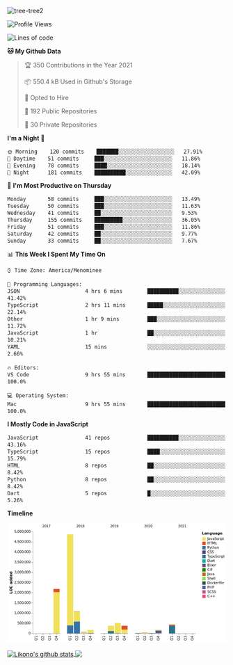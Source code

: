 ![tree-tree2](https://user-images.githubusercontent.com/15727947/99866266-688a6380-2b75-11eb-958b-273006b198d8.jpg)


<!--START_SECTION:waka-->
![Profile Views](http://img.shields.io/badge/Profile%20Views-0-blue)

![Lines of code](https://img.shields.io/badge/From%20Hello%20World%20I%27ve%20Written-10.3%20million%20lines%20of%20code-blue)

**🐱 My Github Data** 

> 🏆 350 Contributions in the Year 2021
 > 
> 📦 550.4 kB Used in Github's Storage 
 > 
> 💼 Opted to Hire
 > 
> 📜 192 Public Repositories 
 > 
> 🔑 30 Private Repositories  
 > 
**I'm a Night 🦉** 

```text
🌞 Morning    120 commits    ███████░░░░░░░░░░░░░░░░░░   27.91% 
🌆 Daytime    51 commits     ███░░░░░░░░░░░░░░░░░░░░░░   11.86% 
🌃 Evening    78 commits     ████░░░░░░░░░░░░░░░░░░░░░   18.14% 
🌙 Night      181 commits    ██████████░░░░░░░░░░░░░░░   42.09%

```
📅 **I'm Most Productive on Thursday** 

```text
Monday       58 commits     ███░░░░░░░░░░░░░░░░░░░░░░   13.49% 
Tuesday      50 commits     ███░░░░░░░░░░░░░░░░░░░░░░   11.63% 
Wednesday    41 commits     ██░░░░░░░░░░░░░░░░░░░░░░░   9.53% 
Thursday     155 commits    █████████░░░░░░░░░░░░░░░░   36.05% 
Friday       51 commits     ███░░░░░░░░░░░░░░░░░░░░░░   11.86% 
Saturday     42 commits     ██░░░░░░░░░░░░░░░░░░░░░░░   9.77% 
Sunday       33 commits     ██░░░░░░░░░░░░░░░░░░░░░░░   7.67%

```


📊 **This Week I Spent My Time On** 

```text
⌚︎ Time Zone: America/Menominee

💬 Programming Languages: 
JSON                     4 hrs 6 mins        ██████████░░░░░░░░░░░░░░░   41.42% 
TypeScript               2 hrs 11 mins       █████░░░░░░░░░░░░░░░░░░░░   22.14% 
Other                    1 hr 9 mins         ███░░░░░░░░░░░░░░░░░░░░░░   11.72% 
JavaScript               1 hr                ██░░░░░░░░░░░░░░░░░░░░░░░   10.21% 
YAML                     15 mins             ░░░░░░░░░░░░░░░░░░░░░░░░░   2.66%

🔥 Editors: 
VS Code                  9 hrs 55 mins       █████████████████████████   100.0%

💻 Operating System: 
Mac                      9 hrs 55 mins       █████████████████████████   100.0%

```

**I Mostly Code in JavaScript** 

```text
JavaScript               41 repos            ██████████░░░░░░░░░░░░░░░   43.16% 
TypeScript               15 repos            ████░░░░░░░░░░░░░░░░░░░░░   15.79% 
HTML                     8 repos             ██░░░░░░░░░░░░░░░░░░░░░░░   8.42% 
Python                   8 repos             ██░░░░░░░░░░░░░░░░░░░░░░░   8.42% 
Dart                     5 repos             █░░░░░░░░░░░░░░░░░░░░░░░░   5.26%

```


**Timeline**

![Chart not found](https://raw.githubusercontent.com/ianlikono/ianlikono/main/charts/bar_graph.png) 


<!--END_SECTION:waka-->


<a href="https://github.com/ianlikono">
  <img align="center" src="https://github-readme-stats.anuraghazra1.vercel.app/api?username=ianlikono&show_icons=true&include_all_commits=true&theme=material-palenight" alt="Likono's github stats" />
</a>
<a href="https://github.com/ianlikono">
  <img align="center" src="https://github-readme-stats.anuraghazra1.vercel.app/api/top-langs/?username=ianlikono&layout=compact&theme=material-palenight" />
</a>

